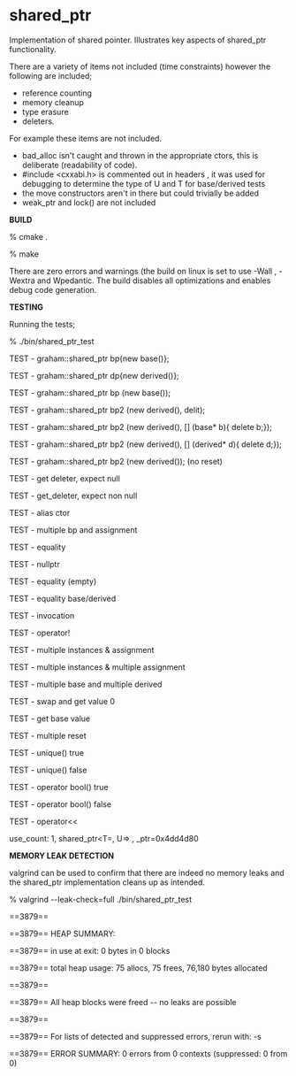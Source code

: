# shared_ptr
Implementation of shared pointer. Illustrates key aspects of shared_ptr functionality.


There are a variety of items not included (time constraints) however the following are included;
* reference counting
* memory cleanup 
* type erasure
* deleters.

For example these items are not included.

* bad_alloc isn't caught and thrown in the appropriate ctors, this is deliberate (readability of code). 
* #include <cxxabi.h> is commented out in headers , it was used for debugging to determine the type of U and T
  for base/derived tests
* the move constructors aren't in there but could trivially be added
* weak_ptr and lock() are not included





**BUILD**

% cmake .

% make 

There are zero errors and warnings (the build on linux is set to use -Wall , -Wextra and Wpedantic.
The build disables all optimizations and enables debug code generation.






**TESTING**

Running the tests;

% ./bin/shared_ptr_test

TEST - graham::shared_ptr<base> bp{new base()};

TEST - graham::shared_ptr<base> dp{new derived()};

TEST - graham::shared_ptr<base> bp (new base());

TEST - graham::shared_ptr<base> bp2 (new derived(), delit);

TEST - graham::shared_ptr<base> bp2 (new derived(), [] (base* b){ delete b;});

TEST - graham::shared_ptr<base> bp2 (new derived(), [] (derived* d){ delete d;});

TEST - graham::shared_ptr<base> bp2 (new derived()); (no reset)

TEST - get deleter, expect null

TEST - get_deleter, expect non null

TEST - alias ctor

TEST - multiple bp and assignment

TEST - equality

TEST - nullptr

TEST - equality (empty)

TEST - equality base/derived

TEST - invocation

TEST - operator!

TEST - multiple instances & assignment

TEST - multiple instances & multiple assignment

TEST - multiple base and multiple derived

TEST - swap and get value 0

TEST - get base value

TEST - multiple reset

TEST - unique() true

TEST - unique() false

TEST - operator bool() true

TEST - operator bool() false

TEST - operator<<

use_count: 1,  shared_ptr<T=, U=> , _ptr=0x4dd4d80








**MEMORY LEAK DETECTION**


valgrind can be used to confirm that there are indeed no memory leaks and the shared_ptr implementation cleans up as 
intended.

% valgrind --leak-check=full ./bin/shared_ptr_test

==3879==

==3879== HEAP SUMMARY:

==3879==     in use at exit: 0 bytes in 0 blocks

==3879==   total heap usage: 75 allocs, 75 frees, 76,180 bytes allocated

==3879==

==3879== All heap blocks were freed -- no leaks are possible

==3879==

==3879== For lists of detected and suppressed errors, rerun with: -s

==3879== ERROR SUMMARY: 0 errors from 0 contexts (suppressed: 0 from 0)




